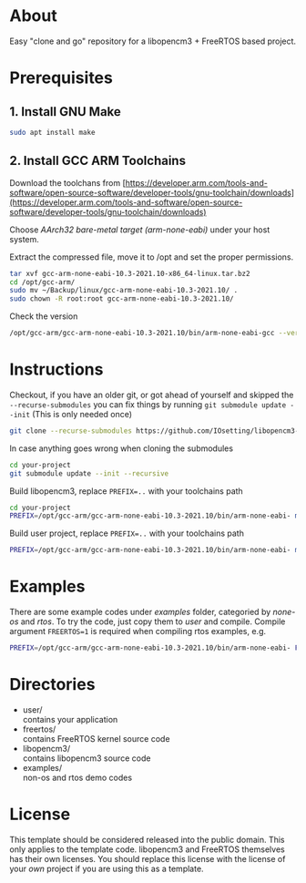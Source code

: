 # About

Easy "clone and go" repository for a libopencm3 + FreeRTOS based project.

# Prerequisites

## 1. Install GNU Make

```bash
sudo apt install make
```

## 2. Install GCC ARM Toolchains

Download the toolchans from [https://developer.arm.com/tools-and-software/open-source-software/developer-tools/gnu-toolchain/downloads](https://developer.arm.com/tools-and-software/open-source-software/developer-tools/gnu-toolchain/downloads)

Choose *AArch32 bare-metal target (arm-none-eabi)* under your host system.

Extract the compressed file, move it to /opt and set the proper permissions.

```bash
tar xvf gcc-arm-none-eabi-10.3-2021.10-x86_64-linux.tar.bz2 
cd /opt/gcc-arm/
sudo mv ~/Backup/linux/gcc-arm-none-eabi-10.3-2021.10/ .
sudo chown -R root:root gcc-arm-none-eabi-10.3-2021.10/
```
Check the version
```bash
/opt/gcc-arm/gcc-arm-none-eabi-10.3-2021.10/bin/arm-none-eabi-gcc --version
```

# Instructions

Checkout, if you have an older git, or got ahead of yourself and skipped the ```--recurse-submodules```
you can fix things by running ```git submodule update --init``` (This is only needed once)
```bash
git clone --recurse-submodules https://github.com/IOsetting/libopencm3-freertos-template.git your-project
```
In case anything goes wrong when cloning the submodules
```bash
cd your-project
git submodule update --init --recursive
```
Build libopencm3, replace `PREFIX=..` with your toolchains path
```bash
cd your-project
PREFIX=/opt/gcc-arm/gcc-arm-none-eabi-10.3-2021.10/bin/arm-none-eabi- make -C libopencm3
```
Build user project, replace `PREFIX=..` with your toolchains path
```bash
PREFIX=/opt/gcc-arm/gcc-arm-none-eabi-10.3-2021.10/bin/arm-none-eabi- make -C user
```

# Examples

There are some example codes under *examples* folder, categoried by *none-os* and *rtos*. To try the code, just copy 
them to *user* and compile. Compile argument `FREERTOS=1` is required when compiling rtos examples, e.g.
```bash
PREFIX=/opt/gcc-arm/gcc-arm-none-eabi-10.3-2021.10/bin/arm-none-eabi- FREERTOS=1 make -C user
```

# Directories

* user/  
  contains your application
* freertos/  
  contains FreeRTOS kernel source code
* libopencm3/  
  contains libopencm3 source code
* examples/  
  non-os and rtos demo codes

# License

This template should be considered released into the public domain. This only applies to the template code. 
libopencm3 and FreeRTOS themselves has their own licenses. You should replace this license with the license of your _own_ project if you are using this as a template.
